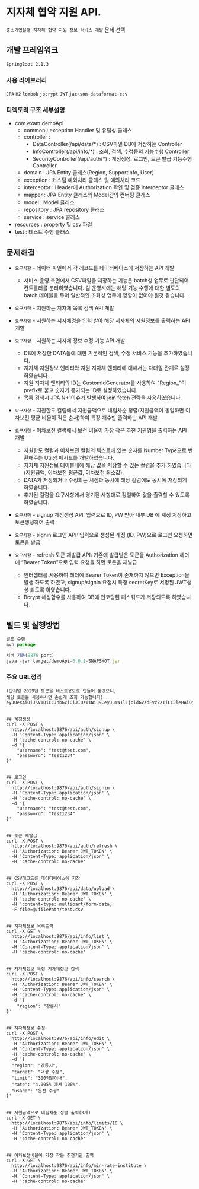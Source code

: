 # 지자체 협약 지원 API.
`중소기업은행 지자체 협약 지원 정보 서비스 개발` 문제 선택

## 개발 프레임워크
`SpringBoot 2.1.3`

### 사용 라이브러리
`JPA` `H2` `lombok` `jbcrypt` `JWT`
`jackson-dataformat-csv`

### 디렉토리 구조 세부설명
- com.exam.demoApi
    - common : exception Handler 및 유틸성 클래스
    - controller :
        - DataController(/api/data/*) : CSV파일 DB에 저장하는 Controller
        - InfoController(/api/info/*) : 조회, 검색, 수정등의 기능수행 Controller
        - SecurityController(/api/auth/*) : 계정생성, 로그인, 토큰 발급 기능수행 Controller
    - domain : JPA Entity 클래스(Region, SupportInfo, User)
    - exception : 커스텀 예외처리 클래스 및 예외처리 코드
    - interceptor : Header에 Authorization 확인 및 검증 interceptor 클래스
    - mapper : JPA Entity 클래스와 Model간의 컨버팅 클래스
    - model : Model 클래스
    - repository : JPA repository 클래스
    - service : service 클래스
- resources : property 및 csv 파일
- test : 테스트 수행 클래스

## 문제해결
- `요구사항` - 데이터 파일에서 각 레코드를 데이터베이스에 저장하는 API 개발
    - 서비스 운영 측면에서 CSV파일을 저장하는 기능은 batch성 업무로 판단되어 컨트롤러를 분리하였습니다. 실 운영시에는 해당 기능 수행에 대한 별도의 batch 테이블을 두어 일반적인 조회성 업무에 영향이 없어야 될것 같습니다.
   
   
- `요구사항` - 지원하는 지자체 목록 검색 API 개발
- `요구사항` - 지원하는 지자체명을 입력 받아 해당 지자체의 지원정보를 출력하는 API 개발
- `요구사항` - 지원하는 지자체 정보 수정 기능 API 개발
    - DB에 저장한 DATA들에 대한 기본적인 검색, 수정 서비스 기능을 추가하였습니다.
    - 지자체 지원정보 엔티티와 지원 지자체 엔티티에 대해서는 다대일 관계로 설정하였습니다.
    - 지원 지자체 엔티티의 ID는 CustomIdGenerator를 사용하여 "Region_"이 prefix로 붙고 숫자가 증가되는 ID로 설정하였습니다.
    - 목록 검색시 JPA N+1이슈가 발생하여 join fetch 전략을 사용하였습니다.
    
    
- `요구사항` - 지원한도 컬럼에서 지원금액으로 내림차순 정렬(지원금액이 동일하면 이차보전 평균 비율이 적은 순서)하여 특정 개수만 출력하는 API 개발
- `요구사항` - 이차보전 컬럼에서 보전 비율이 가장 작은 추천 기관명을 출력하는 API 개발
    - 지원한도 컬럼과 이차보전 컬럼의 텍스트에 있는 숫자를 Number Type으로 변환해주는 Util성 메서드를 개발하였습니다.
     - 지자체 지원정보 테이블내에 해당 값을 저장할 수 있는 컬럼을 추가 하였습니다(지원금액, 이차보전 평균값, 이차보전 최소값).
     - DATA가 저장되거나 수정되는 시점과 동시에 해당 컬럼에도 동시에 저장되게 하였습니다.
     - 추가된 컬럼을 요구사항에서 명기된 사항대로 정렬하여 값을 출력할 수 있도록 하였습니다.
     
     
- `요구사항` - signup 계정생성 API: 입력으로 ID, PW 받아 내부 DB 에 계정 저장하고 토큰생성하여 출력
- `요구사항` - signin 로그인 API: 입력으로 생성된 계정 (ID, PW)으로 로그인 요청하면 토큰을 발급
- `요구사항` - refresh 토큰 재발급 API: 기존에 발급받은 토큰을 Authorization 헤더에 “Bearer Token”으로 입력 요청을 하면 토큰을 재발급
    - 인터셉터를 사용하여 헤더에 Bearer Token이 존재하지 않으면 Exception을 발생 하도록 하였고, signup/signin 요청시 특정 secretKey로 서명된 JWT생성 되도록 하였습니다.
    - Bcrypt 해싱함수를 사용하여 DB에 인코딩된 패스워드가 저장되도록 하였습니다.
    
## 빌드 및 실행방법
```javascript
빌드 수행 
mvn package

서버 기동(9876 port)
java -jar target/demoApi-0.0.1-SNAPSHOT.jar
```
### 주요 URL정리
```curl
(만기일 2029년 토큰을 테스트용도로 만들어 놓았으니,
해당 토큰을 사용하시면 손쉽게 조회 가능합니다)
eyJ0eXAiOiJKV1QiLCJhbGciOiJIUzI1NiJ9.eyJuYW1lIjoidGVzdFVzZXIiLCJleHAiOjE4Njg5NDYzMjcsImRlc2MiOiLthYzsiqTtirjsmqkgRGVtb0FwaeyXkOyEnCDrsJztlokifQ.r8RLJgRVvUyf1TecScqJMQPF_JMTF0vYFHDkE9_uPjI


## 계정생성
curl -X POST \
  http://localhost:9876/api/auth/signup \
  -H 'Content-Type: application/json' \
  -H 'cache-control: no-cache' \
  -d '{
    "username": "test@test.com",
    "password": "test1234"
}'


## 로그인
curl -X POST \
  http://localhost:9876/api/auth/signin \
  -H 'Content-Type: application/json' \
  -H 'cache-control: no-cache' \
  -d '{
    "username": "test@test.com",
    "password": "test1234"
}'


## 토큰 재발급
curl -X POST \
  http://localhost:9876/api/auth/refresh \
  -H 'Authorization: Bearer JWT_TOKEN' \
  -H 'Content-Type: application/json' \
  -H 'cache-control: no-cache'
  
  
## CSV레코드를 데이터베이스에 저장
curl -X POST \
  http://localhost:9876/api/data/upload \
  -H 'Authorization: Bearer JWT_TOKEN' \
  -H 'cache-control: no-cache' \
  -H 'content-type: multipart/form-data; 
  -F file=@/filePath/test.csv
  
  
## 지자체정보 목록출력
curl -X GET \
  http://localhost:9876/api/info/list \
  -H 'Authorization: Bearer JWT_TOKEN' \
  -H 'Content-Type: application/json' \
  -H 'cache-control: no-cache'
  
  
## 지자체정보 특정 지자체정보 검색
curl -X POST \
  http://localhost:9876/api/info/search \
  -H 'Authorization: Bearer JWT_TOKEN' \
  -H 'Content-Type: application/json' \
  -H 'cache-control: no-cache' \
  -d '{
	"region": "강릉시"
}'


## 지자체정보 수정
curl -X POST \
  http://localhost:9876/api/info/edit \
  -H 'Authorization: Bearer JWT_TOKEN' \
  -H 'Content-Type: application/json' \
  -H 'cache-control: no-cache' \
  -d '{
  "region": "강릉시",
  "target": "대상 수정",
  "limit": "300억원이내",
  "rate": "4.005% 에서 100%",
  "usage": "운전 수정"
}'


## 지원금액으로 내림차순 정렬 출력(K개)
curl -X GET \
  http://localhost:9876/api/info/limits/10 \
  -H 'Authorization: Bearer JWT_TOKEN' \
  -H 'Content-Type: application/json' \
  -H 'cache-control: no-cache'
  
  
## 이차보전비율이 가장 작은 추천기관 출력
curl -X GET \
  http://localhost:9876/api/info/min-rate-institute \
  -H 'Authorization: Bearer JWT_TOKEN' \
  -H 'Content-Type: application/json' \
  -H 'cache-control: no-cache'
```
